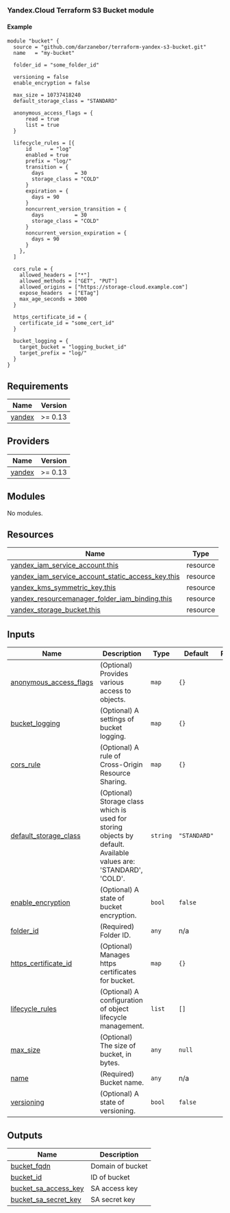 ### Yandex.Cloud Terraform S3 Bucket module
#### Example
```
module "bucket" {
  source = "github.com/darzanebor/terraform-yandex-s3-bucket.git"
  name   = "my-bucket"

  folder_id = "some_folder_id"

  versioning = false
  enable_encryption = false

  max_size = 10737418240
  default_storage_class = "STANDARD"

  anonymous_access_flags = {
      read = true
      list = true
  }

  lifecycle_rules = [{
      id      = "log"
      enabled = true
      prefix = "log/"
      transition = {
        days          = 30
        storage_class = "COLD"
      }
      expiration = {
        days = 90
      }
      noncurrent_version_transition = {
        days          = 30
        storage_class = "COLD"
      }
      noncurrent_version_expiration = {
        days = 90
      }
    },
  ]

  cors_rule = {
    allowed_headers = ["*"]
    allowed_methods = ["GET", "PUT"]
    allowed_origins = ["https://storage-cloud.example.com"]
    expose_headers  = ["ETag"]
    max_age_seconds = 3000
  }

  https_certificate_id = {
    certificate_id = "some_cert_id"
  }

  bucket_logging = {
    target_bucket = "logging_bucket_id"
    target_prefix = "log/"
  }
}
```

## Requirements

| Name | Version |
|------|---------|
| <a name="requirement_yandex"></a> [yandex](#requirement\_yandex) | >= 0.13 |

## Providers

| Name | Version |
|------|---------|
| <a name="provider_yandex"></a> [yandex](#provider\_yandex) | >= 0.13 |

## Modules

No modules.

## Resources

| Name | Type |
|------|------|
| [yandex_iam_service_account.this](https://registry.terraform.io/providers/yandex-cloud/yandex/latest/docs/resources/iam_service_account) | resource |
| [yandex_iam_service_account_static_access_key.this](https://registry.terraform.io/providers/yandex-cloud/yandex/latest/docs/resources/iam_service_account_static_access_key) | resource |
| [yandex_kms_symmetric_key.this](https://registry.terraform.io/providers/yandex-cloud/yandex/latest/docs/resources/kms_symmetric_key) | resource |
| [yandex_resourcemanager_folder_iam_binding.this](https://registry.terraform.io/providers/yandex-cloud/yandex/latest/docs/resources/resourcemanager_folder_iam_binding) | resource |
| [yandex_storage_bucket.this](https://registry.terraform.io/providers/yandex-cloud/yandex/latest/docs/resources/storage_bucket) | resource |

## Inputs

| Name | Description | Type | Default | Required |
|------|-------------|------|---------|:--------:|
| <a name="input_anonymous_access_flags"></a> [anonymous\_access\_flags](#input\_anonymous\_access\_flags) | (Optional) Provides various access to objects. | `map` | `{}` | no |
| <a name="input_bucket_logging"></a> [bucket\_logging](#input\_bucket\_logging) | (Optional) A settings of bucket logging. | `map` | `{}` | no |
| <a name="input_cors_rule"></a> [cors\_rule](#input\_cors\_rule) | (Optional) A rule of Cross-Origin Resource Sharing. | `map` | `{}` | no |
| <a name="input_default_storage_class"></a> [default\_storage\_class](#input\_default\_storage\_class) | (Optional) Storage class which is used for storing objects by default. Available values are: 'STANDARD', 'COLD'. | `string` | `"STANDARD"` | no |
| <a name="input_enable_encryption"></a> [enable\_encryption](#input\_enable\_encryption) | (Optional) A state of bucket encryption. | `bool` | `false` | no |
| <a name="input_folder_id"></a> [folder\_id](#input\_folder\_id) | (Required) Folder ID. | `any` | n/a | yes |
| <a name="input_https_certificate_id"></a> [https\_certificate\_id](#input\_https\_certificate\_id) | (Optional) Manages https certificates for bucket. | `map` | `{}` | no |
| <a name="input_lifecycle_rules"></a> [lifecycle\_rules](#input\_lifecycle\_rules) | (Optional) A configuration of object lifecycle management. | `list` | `[]` | no |
| <a name="input_max_size"></a> [max\_size](#input\_max\_size) | (Optional) The size of bucket, in bytes. | `any` | `null` | no |
| <a name="input_name"></a> [name](#input\_name) | (Required) Bucket name. | `any` | n/a | yes |
| <a name="input_versioning"></a> [versioning](#input\_versioning) | (Optional) A state of versioning. | `bool` | `false` | no |

## Outputs

| Name | Description |
|------|-------------|
| <a name="output_bucket_fqdn"></a> [bucket\_fqdn](#output\_bucket\_fqdn) | Domain of bucket |
| <a name="output_bucket_id"></a> [bucket\_id](#output\_bucket\_id) | ID of bucket |
| <a name="output_bucket_sa_access_key"></a> [bucket\_sa\_access\_key](#output\_bucket\_sa\_access\_key) | SA access key |
| <a name="output_bucket_sa_secret_key"></a> [bucket\_sa\_secret\_key](#output\_bucket\_sa\_secret\_key) | SA secret key |
